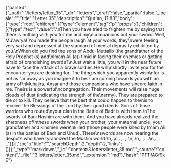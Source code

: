 {"parsed":{"_path":"/letters/letter_35","_dir":"letters","_draft":false,"_partial":false,"_locale":"","title":"Letter 35","description":"Qur'an, 11:88","body":{"type":"root","children":[{"type":"element","tag":"p","props":{},"children":[{"type":"text","value":".\nThen you have tried to frighten me by saying that there is nothing with you for me and my\ncompanions but your sword. Well, Mu'awiya! You made the people laugh at your words, they\nwere feeling very sad and depressed at the standard of mental depravity exhibited by you.\nWhen did you find the sons of Abdul Muttalib (the grandfather of the Holy Prophet (s) and\nImam Ali (a)) timid in facing their enemies or getting afraid of brandishing swords?\nJust wait a little, you will in the near future have to face the attack of a brave soldier. He will\nshortly invite you for the encounter you are desiring for. The thing which you apparently wish\nfor is not as far away as you imagine it to be. I am coming towards you with an army of\nMuhajirs, Ansar and those companions who have sincere faith in me. Theirs is a powerful\ncongregation. Their movements will raise huge clouds of dust (indicating the strength of the\narmy). They are prepared to die or to kill. They believe that the best that could happen to the\nis to receive the Blessings of the Lord by their good deeds. Sons of those warriors who routed\nyour clan in the Battle of Badr is with them.\nThe swords of Bani Hashim are with them. And you have already realized the sharpness of\nthese swords when your brother, your maternal uncle, your grandfather and kinsmen were\nkilled (those people were killed by Imam Ali (a) in the battles of Badr and Uhud). These\nswords are now nearing the despots who have tyrannized the Muslim world.\n,.\n,. ,. ,.\n,.\n,. ,. ,.\n,. ,. ,."}]}],"toc":{"title":"","searchDepth":2,"depth":2,"links":[]}},"_type":"markdown","_id":"content:3.letters:letter_35.md","_source":"content","_file":"3.letters/letter_35.md","_extension":"md"},"hash":"PTTfAGf9kE"}